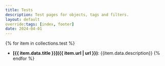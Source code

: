 ```yaml
---
title: Tests
description: Test pages for objects, tags and filters.
layout: default
override:tags: [index, footer]
date: 2024-04-01
---
```

{% for item in collections.test %}
- **[{{ item.data.title }}]({{ item.url | url }})**: {{item.data.description}}
{% endfor %}